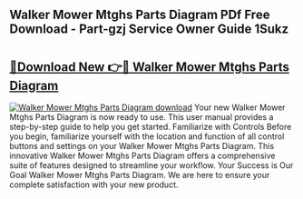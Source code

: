 ## Walker Mower Mtghs Parts Diagram PDf Free Download - Part-gzj Service Owner Guide 1Sukz

# <h2><a href="http://dfkr47q.blite.top/?on=Walker+Mower+Mtghs+Parts+Diagram">🔗Download New 👉🔴 Walker Mower Mtghs Parts Diagram</a></h2>

[![Walker Mower Mtghs Parts Diagram download](https://i.imgur.com/lujVjoI.png)](http://dfkr47q.blite.top/?on=Walker+Mower+Mtghs+Parts+Diagram)
Your new Walker Mower Mtghs Parts Diagram is now ready to use. This user manual provides a step-by-step guide to help you get started. Familiarize with Controls Before you begin, familiarize yourself with the location and function of all control buttons and settings on your Walker Mower Mtghs Parts Diagram. This innovative Walker Mower Mtghs Parts Diagram offers a comprehensive suite of features designed to streamline your workflow. Your Success is Our Goal Walker Mower Mtghs Parts Diagram. We are here to ensure your complete satisfaction with your new product.
